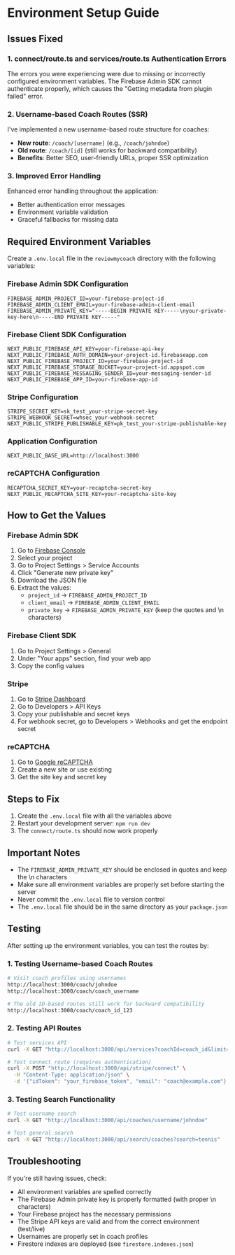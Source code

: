 # Environment Setup Guide

## Issues Fixed

### 1. connect/route.ts and services/route.ts Authentication Errors

The errors you were experiencing were due to missing or incorrectly configured environment variables. The Firebase Admin SDK cannot authenticate properly, which causes the "Getting metadata from plugin failed" error.

### 2. Username-based Coach Routes (SSR)

I've implemented a new username-based route structure for coaches:
- **New route**: `/coach/[username]` (e.g., `/coach/johndoe`)
- **Old route**: `/coach/[id]` (still works for backward compatibility)
- **Benefits**: Better SEO, user-friendly URLs, proper SSR optimization

### 3. Improved Error Handling

Enhanced error handling throughout the application:
- Better authentication error messages
- Environment variable validation
- Graceful fallbacks for missing data

## Required Environment Variables

Create a `.env.local` file in the `reviewmycoach` directory with the following variables:

### Firebase Admin SDK Configuration
```
FIREBASE_ADMIN_PROJECT_ID=your-firebase-project-id
FIREBASE_ADMIN_CLIENT_EMAIL=your-firebase-admin-client-email
FIREBASE_ADMIN_PRIVATE_KEY="-----BEGIN PRIVATE KEY-----\nyour-private-key-here\n-----END PRIVATE KEY-----"
```

### Firebase Client SDK Configuration
```
NEXT_PUBLIC_FIREBASE_API_KEY=your-firebase-api-key
NEXT_PUBLIC_FIREBASE_AUTH_DOMAIN=your-project-id.firebaseapp.com
NEXT_PUBLIC_FIREBASE_PROJECT_ID=your-firebase-project-id
NEXT_PUBLIC_FIREBASE_STORAGE_BUCKET=your-project-id.appspot.com
NEXT_PUBLIC_FIREBASE_MESSAGING_SENDER_ID=your-messaging-sender-id
NEXT_PUBLIC_FIREBASE_APP_ID=your-firebase-app-id
```

### Stripe Configuration
```
STRIPE_SECRET_KEY=sk_test_your-stripe-secret-key
STRIPE_WEBHOOK_SECRET=whsec_your-webhook-secret
NEXT_PUBLIC_STRIPE_PUBLISHABLE_KEY=pk_test_your-stripe-publishable-key
```

### Application Configuration
```
NEXT_PUBLIC_BASE_URL=http://localhost:3000
```

### reCAPTCHA Configuration
```
RECAPTCHA_SECRET_KEY=your-recaptcha-secret-key
NEXT_PUBLIC_RECAPTCHA_SITE_KEY=your-recaptcha-site-key
```

## How to Get the Values

### Firebase Admin SDK
1. Go to [Firebase Console](https://console.firebase.google.com/)
2. Select your project
3. Go to Project Settings > Service Accounts
4. Click "Generate new private key"
5. Download the JSON file
6. Extract the values:
   - `project_id` → `FIREBASE_ADMIN_PROJECT_ID`
   - `client_email` → `FIREBASE_ADMIN_CLIENT_EMAIL`
   - `private_key` → `FIREBASE_ADMIN_PRIVATE_KEY` (keep the quotes and \n characters)

### Firebase Client SDK
1. Go to Project Settings > General
2. Under "Your apps" section, find your web app
3. Copy the config values

### Stripe
1. Go to [Stripe Dashboard](https://dashboard.stripe.com/)
2. Go to Developers > API Keys
3. Copy your publishable and secret keys
4. For webhook secret, go to Developers > Webhooks and get the endpoint secret

### reCAPTCHA
1. Go to [Google reCAPTCHA](https://www.google.com/recaptcha/admin)
2. Create a new site or use existing
3. Get the site key and secret key

## Steps to Fix

1. Create the `.env.local` file with all the variables above
2. Restart your development server: `npm run dev`
3. The `connect/route.ts` should now work properly

## Important Notes

- The `FIREBASE_ADMIN_PRIVATE_KEY` should be enclosed in quotes and keep the \n characters
- Make sure all environment variables are properly set before starting the server
- Never commit the `.env.local` file to version control
- The `.env.local` file should be in the same directory as your `package.json`

## Testing

After setting up the environment variables, you can test the routes by:

### 1. Testing Username-based Coach Routes
```bash
# Visit coach profiles using usernames
http://localhost:3000/coach/johndoe
http://localhost:3000/coach/coach_username

# The old ID-based routes still work for backward compatibility
http://localhost:3000/coach/coach_id_123
```

### 2. Testing API Routes
```bash
# Test services API
curl -X GET "http://localhost:3000/api/services?coachId=coach_id&limit=10"

# Test connect route (requires authentication)
curl -X POST "http://localhost:3000/api/stripe/connect" \
  -H "Content-Type: application/json" \
  -d '{"idToken": "your_firebase_token", "email": "coach@example.com"}'
```

### 3. Testing Search Functionality
```bash
# Test username search
curl -X GET "http://localhost:3000/api/coaches/username/johndoe"

# Test general search
curl -X GET "http://localhost:3000/api/search/coaches?search=tennis"
```

## Troubleshooting

If you're still having issues, check:
- All environment variables are spelled correctly
- The Firebase Admin private key is properly formatted (with proper \n characters)
- Your Firebase project has the necessary permissions
- The Stripe API keys are valid and from the correct environment (test/live)
- Usernames are properly set in coach profiles
- Firestore indexes are deployed (see `firestore.indexes.json`) 